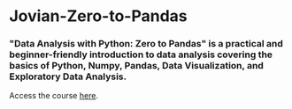 # Jovian-Zero-to-Pandas

### "Data Analysis with Python: Zero to Pandas" is a practical and beginner-friendly introduction to data analysis covering the basics of Python, Numpy, Pandas, Data Visualization, and Exploratory Data Analysis.

Access the course [here](https://jovian.ai/learn/data-analysis-with-python-zero-to-pandas).
